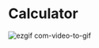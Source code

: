 # Calculator

![ezgif com-video-to-gif](https://cloud.githubusercontent.com/assets/10919074/26196150/b4c31ae6-3bc6-11e7-97ae-0c1a2a6835c5.gif)
